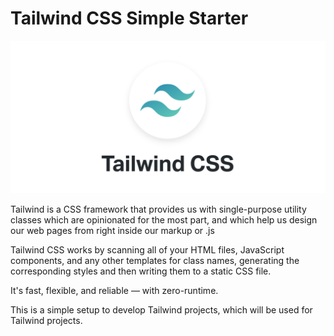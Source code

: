 # Tailwind CSS Simple Starter

![cover](./assets/tailwind.png)

Tailwind is a CSS framework that provides us with single-purpose utility classes which are opinionated for the most part, and which help us design our web pages from right inside our markup or .js 

Tailwind CSS works by scanning all of your HTML files, JavaScript components, and any other templates for class names, generating the corresponding styles and then writing them to a static CSS file.

It's fast, flexible, and reliable — with zero-runtime.

This is a simple setup to develop Tailwind projects, which will be used for Tailwind projects.
